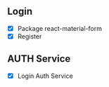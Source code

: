 ## Login
* [X] Package react-material-form 
* [X] Register

## AUTH Service
* [X] Login Auth Service